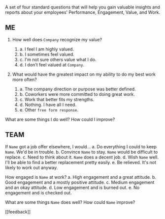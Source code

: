 A set of four standard questions that will help you gain valuable insights and reports about your employees' Performance, Engagement, Value, and Work. 

## ME
1. How well does `Company` recognize my value? 
	1. a. I feel I am highly valued. 
	2. b. I sometimes feel valued. 
	3. c. I'm not sure others value what I do. 
	4. d. I don't feel valued at `Company`. 

1. What would have the greatest impact on my ability to do my best work more often? 
	1. a. The company direction or purpose was better defined. 
	2. b. Coworkers were more committed to doing great work. 
	3. c. Work that better fits my strengths. 
	4. d. Nothing. I have all I need. 
	5. e. Other `free form response`. 
	
What are some things I do well? 
How could I improve? 

## TEAM
If `Name` got a job offer elsewhere, I would... 
	a. Do everything I could to keep `Name`. We'd be in trouble. 
	b. Convince `Name` to stay. `Name` would be difficult to replace. 
	c. Need to think about it. `Name` does a decent job. 
	d. Wish `Name` well. I'll be able to find a better replacement pretty easily. 
	e. Be relieved. It's not likely to work out anyway. 
	
How engaged is `Name` at work? 
	a. High engagement and a great attitude. 
	b. Good engagement and a mostly positive attitude. 
	c. Medium engagement and an okay attitude. 
	d. Low engagement and is burned out. 
	e. No engagement and is checked out. 
	
What are some things `Name` does well? 
How could `Name` improve? 

[[feedback]]
